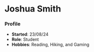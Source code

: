# Joshua Smith
### Profile
- **Started**: 23/08/24
- **Role**: Student
- **Hobbies**: Reading, Hiking, and Gaming